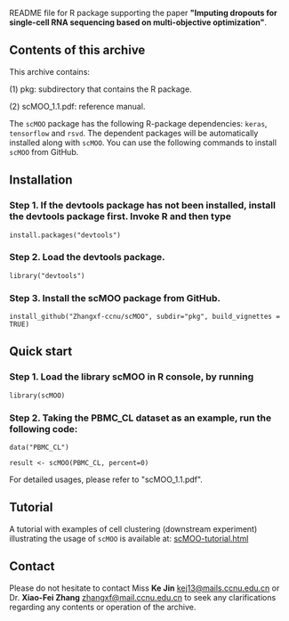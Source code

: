 README file for R package supporting the paper    **"Imputing dropouts for single-cell RNA sequencing based on multi-objective optimization"**.


Contents of this archive
------------------------
This archive contains:   
 
(1) pkg: subdirectory that contains the R package.

(2) scMOO_1.1.pdf: reference manual.

The `scMOO` package has the following R-package dependencies: `keras`, `tensorflow` and `rsvd`.
The dependent packages will be automatically installed along with `scMOO`. You can use the following commands to install `scMOO` from GitHub.

Installation
------------------------
### Step 1. If the devtools package has not been installed, install the devtools package first. Invoke R and then type

`install.packages("devtools")`

### Step 2. Load the devtools package.

`library("devtools")`

### Step 3. Install the scMOO package from GitHub.

`install_github("Zhangxf-ccnu/scMOO", subdir="pkg", build_vignettes = TRUE)`


Quick start
------------------------

### Step 1. Load the library scMOO in R console, by running

`library(scMOO)`

### Step 2. Taking the PBMC_CL dataset as an example, run the following code:

```
data("PBMC_CL")

result <- scMOO(PBMC_CL, percent=0)
```

For detailed usages, please refer to "scMOO_1.1.pdf".

Tutorial
------------------------
A tutorial with examples of cell clustering (downstream experiment) illustrating the usage of `scMOO` is available at:
[scMOO-tutorial.html](https://github.com/Zhangxf-ccnu/scMOO/blob/main/pkg/vignettes/scMOO-tutorial.html) 


Contact
------------------------
Please do not hesitate to contact Miss **Ke Jin** [kej13@mails.ccnu.edu.cn](kej13@mails.ccnu.edu.cn) or Dr. **Xiao-Fei Zhang** [zhangxf@mail.ccnu.edu.cn](zhangxf@mail.ccnu.edu.cn) to seek any clarifications regarding any contents or operation of the archive.
